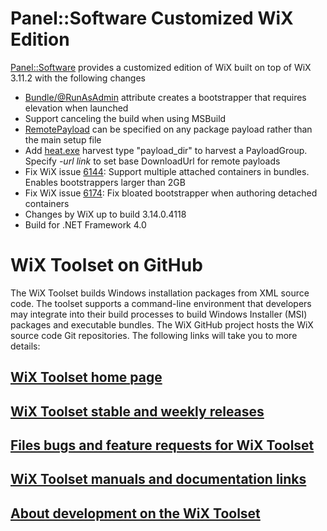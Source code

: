 # Panel::Software Customized WiX Edition

[Panel::Software](http://www.panel-sw.com) provides a customized edition of WiX built on top of WiX 3.11.2 with the following changes

- [Bundle/@RunAsAdmin](https://github.com/wixtoolset/issues/issues/5309) attribute creates a bootstrapper that requires elevation when launched
- Support canceling the build when using MSBuild
- [RemotePayload](https://wixtoolset.org/documentation/manual/v3/xsd/wix/remotepayload.html) can be specified on any package payload rather than the main setup file
- Add [heat.exe](https://wixtoolset.org/documentation/manual/v3/overview/heat.html) harvest type "payload_dir" to harvest a PayloadGroup. Specify _-url link_ to set base DownloadUrl for remote payloads
- Fix WiX issue [6144](https://github.com/wixtoolset/issues/issues/6144): Support multiple attached containers in bundles. Enables bootstrappers larger than 2GB
- Fix WiX issue [6174](https://github.com/wixtoolset/issues/issues/6174): Fix bloated bootstrapper when authoring detached containers
- Changes by WiX up to build 3.14.0.4118
- Build for .NET Framework 4.0

# WiX Toolset on GitHub
The WiX Toolset builds Windows installation packages from XML source code. The toolset supports a command-line environment that developers may integrate into their build processes to build Windows Installer (MSI) packages and executable bundles. The WiX GitHub project hosts the WiX source code Git repositories. The following links will take you to more details:

## [WiX Toolset home page](http://wixtoolset.org/)
## [WiX Toolset stable and weekly releases](http://wixtoolset.org/releases/)
## [Files bugs and feature requests for WiX Toolset](http://wixtoolset.org/bugs/)
## [WiX Toolset manuals and documentation links](http://wixtoolset.org/documentation/manual/)
## [About development on the WiX Toolset](http://wixtoolset.org/development/)
